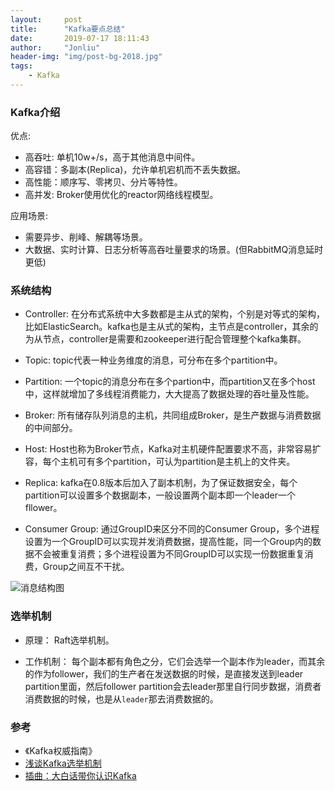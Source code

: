 ```yaml
---
layout:     post
title:      "Kafka要点总结"
date:       2019-07-17 18:11:43
author:     "Jonliu"
header-img: "img/post-bg-2018.jpg"
tags:
    - Kafka
---
```


### Kafka介绍
优点:
- 高吞吐: 单机10w+/s，高于其他消息中间件。
- 高容错：多副本(Replica)，允许单机宕机而不丢失数据。
- 高性能：顺序写、零拷贝、分片等特性。
- 高并发: Broker使用优化的reactor网络线程模型。

应用场景:
- 需要异步、削峰、解耦等场景。
- 大数据、实时计算、日志分析等高吞吐量要求的场景。(但RabbitMQ消息延时更低)

### 系统结构
- Controller:
在分布式系统中大多数都是主从式的架构，个别是对等式的架构，比如ElasticSearch。kafka也是主从式的架构，主节点是controller，其余的为从节点，controller是需要和zookeeper进行配合管理整个kafka集群。

- Topic:
topic代表一种业务维度的消息，可分布在多个partition中。

- Partition:
一个topic的消息分布在多个partion中，而partition又在多个host中，这样就增加了多线程消费能力，大大提高了数据处理的吞吐量及性能。

- Broker:
所有储存队列消息的主机，共同组成Broker，是生产数据与消费数据的中间部分。

- Host:
Host也称为Broker节点，Kafka对主机硬件配置要求不高，非常容易扩容，每个主机可有多个partition，可认为partition是主机上的文件夹。

- Replica:
kafka在0.8版本后加入了副本机制，为了保证数据安全，每个partition可以设置多个数据副本，一般设置两个副本即一个leader一个fllower。

- Consumer Group:
通过GroupID来区分不同的Consumer Group，多个进程设置为一个GroupID可以实现并发消费数据，提高性能，同一个Group内的数据不会被重复消费；多个进程设置为不同GroupID可以实现一份数据重复消费，Group之间互不干扰。

![消息结构图](http://ww1.sinaimg.cn/large/961a76f7ly1g9aezxsjpaj20lx0g976j.jpg)

### 选举机制
- 原理：
Raft选举机制。

- 工作机制：
每个副本都有角色之分，它们会选举一个副本作为leader，而其余的作为follower，我们的生产者在发送数据的时候，是直接发送到leader partition里面，然后follower partition会去leader那里自行同步数据，消费者消费数据的时候，也是从`leader`那去消费数据的。


### 参考
- 《Kafka权威指南》
- [浅谈Kafka选举机制](https://blog.csdn.net/qq_37142346/article/details/91349100)
- [插曲：大白话带你认识Kafka](https://juejin.im/post/5dcf6b6e51882510a23314f3)